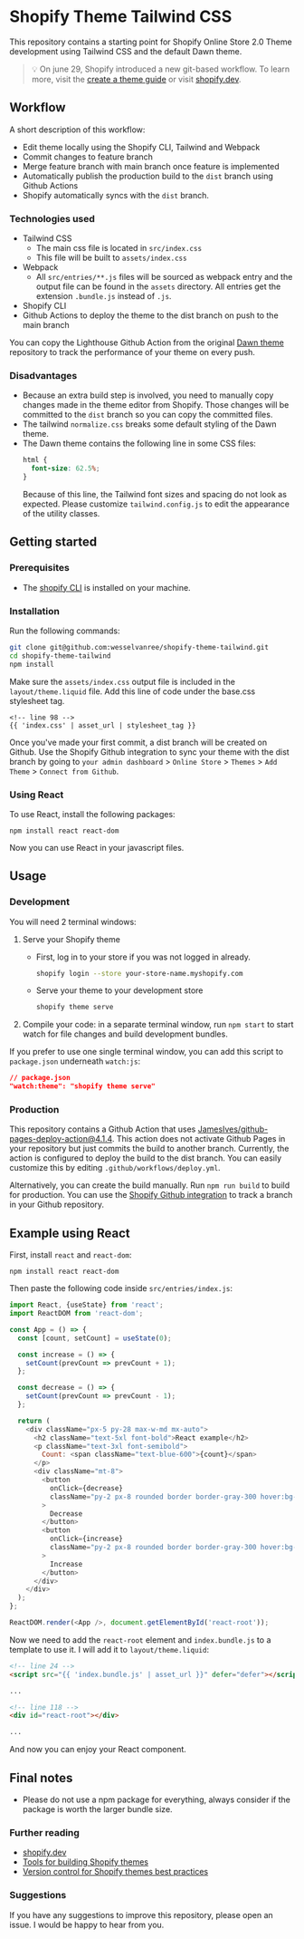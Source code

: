 # Shopify Theme Tailwind CSS

This repository contains a starting point for Shopify Online Store 2.0 Theme
development using Tailwind CSS and the default Dawn theme.

> :bulb: On june 29, Shopify introduced a new git-based workflow. To learn more,
> visit the
> [create a theme guide](https://shopify.dev/themes/getting-started/create) or
> visit [shopify.dev](https://shopify.dev).

## Workflow

A short description of this workflow:

- Edit theme locally using the Shopify CLI, Tailwind and Webpack
- Commit changes to feature branch
- Merge feature branch with main branch once feature is implemented
- Automatically publish the production build to the `dist` branch using Github
  Actions
- Shopify automatically syncs with the `dist` branch.

### Technologies used

- Tailwind CSS
  - The main css file is located in `src/index.css`
  - This file will be built to `assets/index.css`
- Webpack
  - All `src/entries/**.js` files will be sourced as webpack entry and the
    output file can be found in the `assets` directory. All entries get the
    extension `.bundle.js` instead of `.js`.
- Shopify CLI
- Github Actions to deploy the theme to the dist branch on push to the main
  branch

You can copy the Lighthouse Github Action from the original
[Dawn theme](https://github.com/Shopify/dawn) repository to track the
performance of your theme on every push.

### Disadvantages

- Because an extra build step is involved, you need to manually copy changes
  made in the theme editor from Shopify. Those changes will be committed to the
  `dist` branch so you can copy the committed files.
- The tailwind `normalize.css` breaks some default styling of the Dawn theme.
- The Dawn theme contains the following line in some CSS files:
  ```css
  html {
    font-size: 62.5%;
  }
  ```
  Because of this line, the Tailwind font sizes and spacing do not look as
  expected. Please customize `tailwind.config.js` to edit the appearance of the
  utility classes.

## Getting started

### Prerequisites

- The
  [shopify CLI](https://shopify.dev/themes/getting-started/create#step-1-install-shopify-cli)
  is installed on your machine.

### Installation

Run the following commands:

```bash
git clone git@github.com:wesselvanree/shopify-theme-tailwind.git
cd shopify-theme-tailwind
npm install
```

Make sure the `assets/index.css` output file is included in the
`layout/theme.liquid` file. Add this line of code under the base.css stylesheet
tag.

```liquid
<!-- line 98 -->
{{ 'index.css' | asset_url | stylesheet_tag }}
```

Once you've made your first commit, a dist branch will be created on Github. Use
the Shopify Github integration to sync your theme with the dist branch by going
to `your admin dashboard` > `Online Store` > `Themes` > `Add Theme` >
`Connect from Github`.

### Using React

To use React, install the following packages:

```
npm install react react-dom
```

Now you can use React in your javascript files.

## Usage

### Development

You will need 2 terminal windows:

1. Serve your Shopify theme

   - First, log in to your store if you was not logged in already.
     ```bash
     shopify login --store your-store-name.myshopify.com
     ```
   - Serve your theme to your development store
     ```bash
     shopify theme serve
     ```

2. Compile your code: in a separate terminal window, run `npm start` to start
   watch for file changes and build development bundles.

If you prefer to use one single terminal window, you can add this script to
`package.json` underneath `watch:js`:

```json
// package.json
"watch:theme": "shopify theme serve"
```

### Production

This repository contains a Github Action that uses
[JamesIves/github-pages-deploy-action@4.1.4](https://github.com/JamesIves/github-pages-deploy-action).
This action does not activate Github Pages in your repository but just commits
the build to another branch. Currently, the action is configured to deploy the
build to the dist branch. You can easily customize this by editing
`.github/workflows/deploy.yml`.

Alternatively, you can create the build manually. Run `npm run build` to build
for production. You can use the
[Shopify Github integration](https://shopify.dev/themes/getting-started/create#step-6-install-the-shopify-github-integration-and-connect-your-branch-to-your-store)
to track a branch in your Github repository.

## Example using React

First, install `react` and `react-dom`:

```
npm install react react-dom
```

Then paste the following code inside `src/entries/index.js`:

```js
import React, {useState} from 'react';
import ReactDOM from 'react-dom';

const App = () => {
  const [count, setCount] = useState(0);

  const increase = () => {
    setCount(prevCount => prevCount + 1);
  };

  const decrease = () => {
    setCount(prevCount => prevCount - 1);
  };

  return (
    <div className="px-5 py-28 max-w-md mx-auto">
      <h2 className="text-5xl font-bold">React example</h2>
      <p className="text-3xl font-semibold">
        Count: <span className="text-blue-600">{count}</span>
      </p>
      <div className="mt-8">
        <button
          onClick={decrease}
          className="py-2 px-8 rounded border border-gray-300 hover:bg-gray-100 transition-colors mr-2"
        >
          Decrease
        </button>
        <button
          onClick={increase}
          className="py-2 px-8 rounded border border-gray-300 hover:bg-gray-100 transition-colors"
        >
          Increase
        </button>
      </div>
    </div>
  );
};

ReactDOM.render(<App />, document.getElementById('react-root'));
```

Now we need to add the `react-root` element and `index.bundle.js` to a template
to use it. I will add it to `layout/theme.liquid`:

```html
<!-- line 24 -->
<script src="{{ 'index.bundle.js' | asset_url }}" defer="defer"></script>

...

<!-- line 118 -->
<div id="react-root"></div>

...
```

And now you can enjoy your React component.

## Final notes

- Please do not use a npm package for everything, always consider if the package
  is worth the larger bundle size.

### Further reading

- [shopify.dev](https://shopify.dev)
- [Tools for building Shopify themes](https://shopify.dev/themes/tools)
- [Version control for Shopify themes best practices](https://shopify.dev/themes/best-practices/version-control)

### Suggestions

If you have any suggestions to improve this repository, please open an issue. I
would be happy to hear from you.

